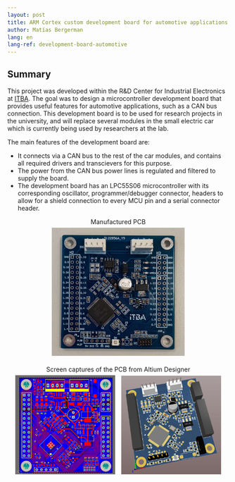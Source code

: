 ```yaml
---
layout: post
title: ARM Cortex custom development board for automotive applications
author: Matías Bergerman
lang: en
lang-ref: development-board-automotive
---
```


## Summary

This project was developed within the R&D Center for Industrial Electronics at [ITBA](https://www.itba.edu.ar/). The goal was to design a microcontroller development board that provides useful features for automotive applications, such as a CAN bus connection. This development board is to be used for research projects in the university, and will replace several modules in the small electric car which is currently being used by researchers at the lab.

The main features of the development board are:

* It connects via a CAN bus to the rest of the car modules, and contains all required drivers and transcievers for this purpose.
* The power from the CAN bus power lines is regulated and filtered to supply the board.
* The development board has an LPC55S06 microcontroller with its corresponding oscillator, programmer/debugger connector, headers to allow for a shield connection to every MCU pin and a serial connector header. 

<p style="text-align:center">
Manufactured PCB<br>
<img src="/images/development-board-automotive-images/LPC55S06.jpg" alt="Manufactured PCB" style="display:inline-block;width:60%;margin:1%;">
</p>

<p style="text-align:center">
Screen captures of the PCB from Altium Designer<br>
<img src="/images/development-board-automotive-images/pcb_2d.png" alt="PCB design 2D" style="display:inline-block;width:45%;margin:1%;">
<img src="/images/development-board-automotive-images/pcb_3d.png" alt="PCB design 3D" style="display:inline-block;width:45%;margin:1%;">
</p>

